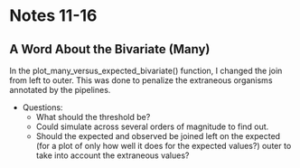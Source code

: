 # Notes 11-16
## A Word About the Bivariate (Many)
In the plot_many_versus_expected_bivariate() function, I changed the join from left to outer.
This was done to penalize the extraneous organisms annotated by the pipelines.

- Questions:
	- What should the threshold be?
	- Could simulate across several orders of magnitude to find out.
	- Should the expected and observed be joined left on the expected (for
	  a plot of only how well it does for the expected values?) outer to
	  take into account the extraneous values?
